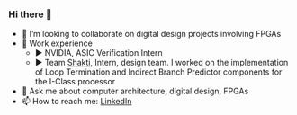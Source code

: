 ### Hi there 👋

- 👯 I’m looking to collaborate on digital design projects involving FPGAs
- :briefcase: Work experience
  - :arrow_forward: NVIDIA, ASIC Verification Intern
  - :arrow_forward: Team [Shakti](https://shakti.org.in/), Intern, design team. I worked on the implementation of Loop Termination and Indirect Branch Predictor components for the I-Class processor     
- 💬 Ask me about computer architecture, digital design, FPGAs
- 📫 How to reach me: [LinkedIn](https://www.linkedin.com/in/karthik-r-rao/)
